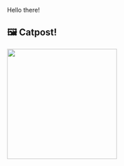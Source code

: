 Hello there!



## 🖼️ Catpost!

<sub>
    <img src="https://cdn2.thecatapi.com/images/lt.jpg" height="256">
</sub>

